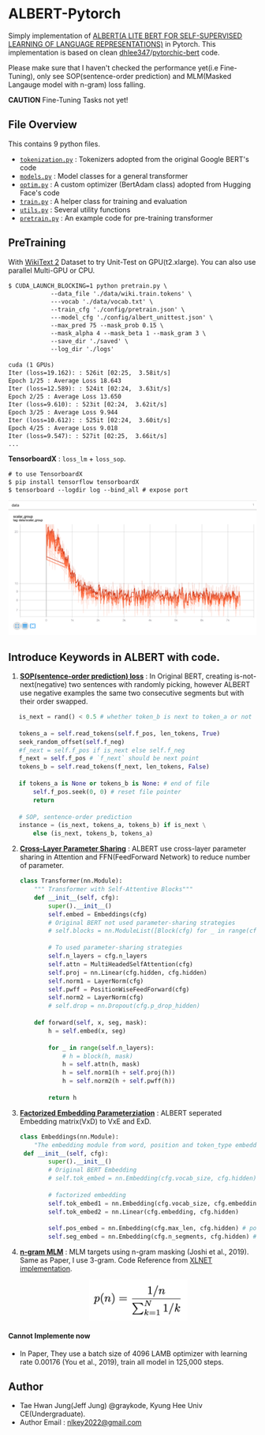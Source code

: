 # ALBERT-Pytorch

Simply implementation of [ALBERT(A LITE BERT FOR SELF-SUPERVISED LEARNING OF LANGUAGE REPRESENTATIONS)](https://arxiv.org/pdf/1909.11942.pdf) in Pytorch. This implementation is based on clean [dhlee347](https://github.com/dhlee347)/[pytorchic-bert](https://github.com/dhlee347/pytorchic-bert) code.

Please make sure that I haven't checked the performance yet(i.e Fine-Tuning), only see SOP(sentence-order prediction) and MLM(Masked Langauge model with n-gram) loss falling.

**CAUTION** Fine-Tuning Tasks not yet!



## File Overview

This contains 9 python files.
- [`tokenization.py`](./tokenization.py) : Tokenizers adopted from the original Google BERT's code
- [`models.py`](./models.py) : Model classes for a general transformer
- [`optim.py`](./optim.py) : A custom optimizer (BertAdam class) adopted from Hugging Face's code
- [`train.py`](./train.py) : A helper class for training and evaluation
- [`utils.py`](./utils.py) : Several utility functions
- [`pretrain.py`](./pretrain.py) : An example code for pre-training transformer



## PreTraining

With [WikiText 2](https://s3.amazonaws.com/research.metamind.io/wikitext/wikitext-2-v1.zip) Dataset to try Unit-Test on GPU(t2.xlarge). You can also use parallel Multi-GPU or CPU.

```shell
$ CUDA_LAUNCH_BLOCKING=1 python pretrain.py \
			--data_file './data/wiki.train.tokens' \
			---vocab './data/vocab.txt' \
			--train_cfg './config/pretrain.json' \
			---model_cfg './config/albert_unittest.json' \
			--max_pred 75 --mask_prob 0.15 \
			--mask_alpha 4 --mask_beta 1 --mask_gram 3 \
			--save_dir './saved' \
			--log_dir './logs'
			
cuda (1 GPUs)
Iter (loss=19.162): : 526it [02:25,  3.58it/s]
Epoch 1/25 : Average Loss 18.643
Iter (loss=12.589): : 524it [02:24,  3.63it/s]
Epoch 2/25 : Average Loss 13.650
Iter (loss=9.610): : 523it [02:24,  3.62it/s]
Epoch 3/25 : Average Loss 9.944
Iter (loss=10.612): : 525it [02:24,  3.60it/s]
Epoch 4/25 : Average Loss 9.018
Iter (loss=9.547): : 527it [02:25,  3.66it/s]
...
```

**TensorboardX** : `loss_lm` + `loss_sop`.
```shell
# to use TensorboardX
$ pip install tensorflow tensorboardX
$ tensorboard --logdir log --bind_all # expose port
```
![](img/tensorboardX.png)



## Introduce Keywords in ALBERT with code.

1. [**SOP(sentence-order prediction) loss**](https://github.com/graykode/ALBERT-Pytorch/blob/master/pretrain.py#L78) : In Original BERT, creating  is-not-next(negative) two sentences with randomly picking, however ALBERT use negative examples the same two consecutive segments but with their order swapped.
  ```python
     is_next = rand() < 0.5 # whether token_b is next to token_a or not

     tokens_a = self.read_tokens(self.f_pos, len_tokens, True)
     seek_random_offset(self.f_neg)
     #f_next = self.f_pos if is_next else self.f_neg
     f_next = self.f_pos # `f_next` should be next point
     tokens_b = self.read_tokens(f_next, len_tokens, False)

     if tokens_a is None or tokens_b is None: # end of file
         self.f_pos.seek(0, 0) # reset file pointer
         return

     # SOP, sentence-order prediction
     instance = (is_next, tokens_a, tokens_b) if is_next \
         else (is_next, tokens_b, tokens_a)
  ```

2. [**Cross-Layer Parameter Sharing**](https://github.com/graykode/ALBERT-Pytorch/blob/master/models.py#L155) : ALBERT use cross-layer parameter sharing in Attention and FFN(FeedForward Network) to reduce number of parameter.
   ```python
   class Transformer(nn.Module):
       """ Transformer with Self-Attentive Blocks"""
       def __init__(self, cfg):
           super().__init__()
           self.embed = Embeddings(cfg)
           # Original BERT not used parameter-sharing strategies
           # self.blocks = nn.ModuleList([Block(cfg) for _ in range(cfg.n_layers)])
   
           # To used parameter-sharing strategies
           self.n_layers = cfg.n_layers
           self.attn = MultiHeadedSelfAttention(cfg)
           self.proj = nn.Linear(cfg.hidden, cfg.hidden)
           self.norm1 = LayerNorm(cfg)
           self.pwff = PositionWiseFeedForward(cfg)
           self.norm2 = LayerNorm(cfg)
           # self.drop = nn.Dropout(cfg.p_drop_hidden)
   
       def forward(self, x, seg, mask):
           h = self.embed(x, seg)
   
           for _ in range(self.n_layers):
               # h = block(h, mask)
               h = self.attn(h, mask)
               h = self.norm1(h + self.proj(h))
               h = self.norm2(h + self.pwff(h))
   
           return h
   ```

3. [**Factorized Embedding Parameterziation**](https://github.com/graykode/ALBERT-Pytorch/blob/master/models.py#L67) : ALBERT seperated Embedding matrix(VxD) to VxE and ExD.

   ```python
   class Embeddings(nn.Module):
       "The embedding module from word, position and token_type embeddings."
    def __init__(self, cfg):
           super().__init__()
           # Original BERT Embedding
           # self.tok_embed = nn.Embedding(cfg.vocab_size, cfg.hidden) # token embedding
   
           # factorized embedding
           self.tok_embed1 = nn.Embedding(cfg.vocab_size, cfg.embedding)
           self.tok_embed2 = nn.Linear(cfg.embedding, cfg.hidden)
   
           self.pos_embed = nn.Embedding(cfg.max_len, cfg.hidden) # position embedding
           self.seg_embed = nn.Embedding(cfg.n_segments, cfg.hidden) # segment(token type) embedding
   ```

4. [**n-gram MLM**](https://github.com/graykode/ALBERT-Pytorch/blob/master/utils.py#L107) : MLM targets using n-gram masking (Joshi et al., 2019). Same as Paper, I use 3-gram. Code Reference from [XLNET implementation](https://github.com/zihangdai/xlnet/blob/master/data_utils.py#L331).
  
   <p align="center"><img width="200" src="img/n-gram.png" /></p>

#### Cannot Implemente now

- In Paper, They use a batch size of 4096 LAMB optimizer with learning rate 0.00176 (You et al., 2019), train all model in 125,000 steps.



## Author

- Tae Hwan Jung(Jeff Jung) @graykode, Kyung Hee Univ CE(Undergraduate).
- Author Email : [nlkey2022@gmail.com](mailto:nlkey2022@gmail.com)